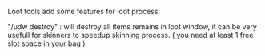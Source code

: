 Loot tools add some features for loot process:

"/udw destroy" : will destroy all items remains in loot window, it can be very usefull for skinners to speedup skinning
process. ( you need at least 1 free slot space in your bag )
